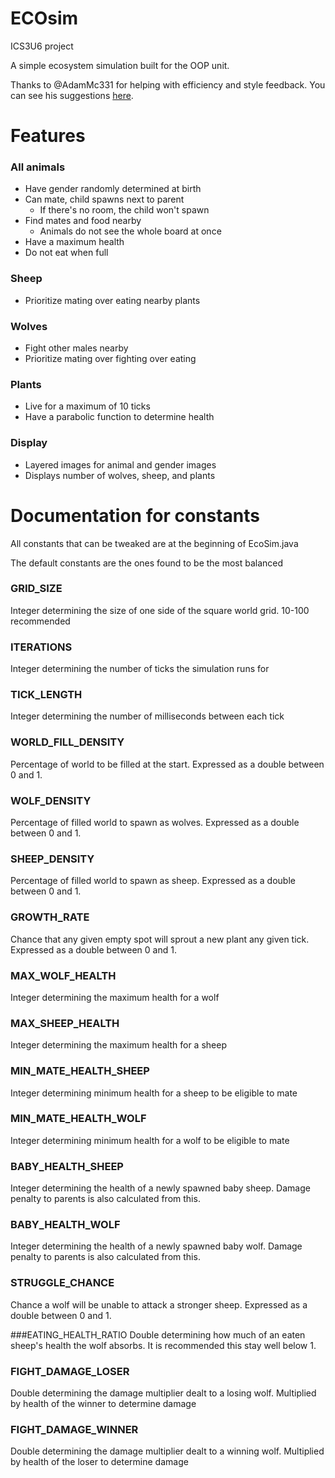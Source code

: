 # ECOsim
ICS3U6 project

A simple ecosystem simulation built for the OOP unit.

Thanks to @AdamMc331 for helping with efficiency and style feedback. You can see his suggestions [here](https://github.com/AdamMc331/ecosim).

# Features

### All animals
 * Have gender randomly determined at birth
 * Can mate, child spawns next to parent
    * If there's no room, the child won't spawn
 * Find mates and food nearby
    * Animals do not see the whole board at once
 * Have a maximum health
 * Do not eat when full

### Sheep
 * Prioritize mating over eating nearby plants
 
### Wolves
 * Fight other males nearby
 * Prioritize mating over fighting over eating
 
### Plants
 * Live for a maximum of 10 ticks
 * Have a parabolic function to determine health

### Display
 * Layered images for animal and gender images
 * Displays number of wolves, sheep, and plants

# Documentation for constants
All constants that can be tweaked are at the beginning of EcoSim.java

The default constants are the ones found to be the most balanced

### GRID_SIZE
Integer determining the size of one side of the square world grid. 10-100 recommended

### ITERATIONS
Integer determining the number of ticks the simulation runs for

### TICK_LENGTH
Integer determining the number of milliseconds between each tick

### WORLD_FILL_DENSITY
Percentage of world to be filled at the start. Expressed as a double between 0 and 1.

### WOLF_DENSITY
Percentage of filled world to spawn as wolves. Expressed as a double between 0 and 1.

### SHEEP_DENSITY
Percentage of filled world to spawn as sheep. Expressed as a double between 0 and 1.

### GROWTH_RATE
Chance that any given empty spot will sprout a new plant any given tick. Expressed as a double between 0 and 1.

### MAX_WOLF_HEALTH
Integer determining the maximum health for a wolf

### MAX_SHEEP_HEALTH
Integer determining the maximum health for a sheep

### MIN_MATE_HEALTH_SHEEP
Integer determining minimum health for a sheep to be eligible to mate

### MIN_MATE_HEALTH_WOLF
Integer determining minimum health for a wolf to be eligible to mate

### BABY_HEALTH_SHEEP
Integer determining the health of a newly spawned baby sheep. Damage penalty to parents is also calculated from this.

### BABY_HEALTH_WOLF
Integer determining the health of a newly spawned baby wolf. Damage penalty to parents is also calculated from this.

### STRUGGLE_CHANCE
Chance a wolf will be unable to attack a stronger sheep. Expressed as a double between 0 and 1.

###EATING_HEALTH_RATIO
Double determining how much of an eaten sheep's health the wolf absorbs. It is recommended this stay well below 1.

### FIGHT_DAMAGE_LOSER
Double determining the damage multiplier dealt to a losing wolf. Multiplied by health of the winner to determine damage

### FIGHT_DAMAGE_WINNER
Double determining the damage multiplier dealt to a winning wolf. Multiplied by health of the loser to determine damage

